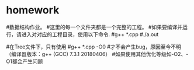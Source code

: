 # homework

#数据结构作业。
#这里的每一个文件夹都是一个完整的工程。
#如果要编译并运行，请进入对对应的工程目录，使用以下命令.
#g++ *.cpp
#./a.out


#在Tree文件下，只有使用
#g++ *.cpp -O0
#才不会产生bug，原因至今不明（编译器版本：g++ (GCC) 7.3.1 20180406）
#如果使用其他优化等级如-O2、-O1都会产生问题
